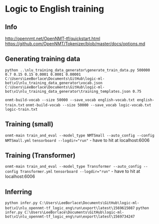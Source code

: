 # Logic to English training

## Info
http://opennmt.net/OpenNMT-tf/quickstart.html
https://github.com/OpenNMT/Tokenizer/blob/master/docs/options.md

## Generating training data
`python ..\nlu_training_data_generator\generate_train_data.py 500000 0.7 0.15 0.15 0.0001 0.0001 0.00001 C:\Users\LeeBorlace\Documents\GitHub\logic-ml-bot\v1\nlu_training_data_generator\vocab.json C:\Users\LeeBorlace\Documents\GitHub\logic-ml-bot\v1\nlu_training_data_generator\training_templates.json 0.75`

`onmt-build-vocab --size 50000 --save_vocab english-vocab.txt english-train.txt`
`onmt-build-vocab --size 50000 --save_vocab logic-vocab.txt logic-train.txt`

## Training (small)
`onmt-main train_and_eval --model_type NMTSmall --auto_config --config NMTSmall.yml`
`tensorboard --logdir="run"` - have to hit at localhost:6006

## Training (Transformer)
`onmt-main train_and_eval --model_type Transformer --auto_config --config Transformer.yml`
`tensorboard --logdir="run"` - have to hit at localhost:6006


## Inferring
`python infer.py C:\Users\LeeBorlace\Documents\GitHub\logic-ml-bot\v1\nlu_opennmt-tf_logic_eng\run\export\latest\1569615087`
`python infer.py C:\Users\LeeBorlace\Documents\GitHub\logic-ml-bot\v1\nlu_opennmt-tf_logic_eng\run\export\latest\1569734247`

